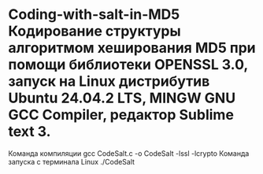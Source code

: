 # Coding-with-salt-in-MD5 Кодирование структуры алгоритмом хеширования MD5 при помощи библиотеки OPENSSL 3.0, запуск на Linux дистрибутив Ubuntu 24.04.2 LTS, MINGW GNU GCC Compiler, редактор Sublime text 3.
Команда компиляции gcc CodeSalt.c -o CodeSalt -lssl -lcrypto
Команда запуска с терминала Linux ./CodeSalt

